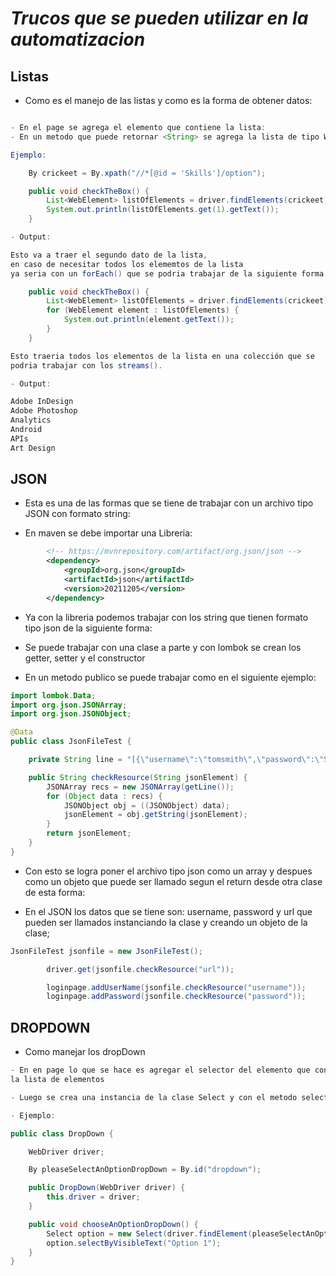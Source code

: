 # _Trucos que se pueden utilizar en la automatizacion_

## Listas

- Como es el manejo de las listas y como es la forma de obtener datos:

```java

- En el page se agrega el elemento que contiene la lista:
- En un metodo que puede retornar <String> se agrega la lista de tipo WebElment.

Ejemplo:

    By crickeet = By.xpath("//*[@id = 'Skills']/option");

    public void checkTheBox() {
        List<WebElement> listOfElements = driver.findElements(crickeet);
        System.out.println(listOfElements.get(1).getText());
    }

- Output:

Esto va a traer el segundo dato de la lista,
en caso de necesitar todos los elememtos de la lista
ya seria con un forEach() que se podria trabajar de la siguiente forma:

    public void checkTheBox() {
        List<WebElement> listOfElements = driver.findElements(crickeet);
        for (WebElement element : listOfElements) {
            System.out.println(element.getText());
        }
    }

Esto traeria todos los elementos de la lista en una colección que se
podria trabajar con los streams().

- Output:

Adobe InDesign
Adobe Photoshop
Analytics
Android
APIs
Art Design
```

## JSON

- Esta es una de las formas que se tiene de trabajar con un archivo tipo JSON
  con formato string:

- En maven se debe importar una Libreria:

```xml
        <!-- https://mvnrepository.com/artifact/org.json/json -->
        <dependency>
            <groupId>org.json</groupId>
            <artifactId>json</artifactId>
            <version>20211205</version>
        </dependency>
```

- Ya con la libreria podemos trabajar con los string que tienen formato tipo json de la siguiente forma:

- Se puede trabajar con una clase a parte y con lombok se crean los getter, setter y el constructor

- En un metodo publico se puede trabajar como en el siguiente ejemplo:

```java
import lombok.Data;
import org.json.JSONArray;
import org.json.JSONObject;

@Data
public class JsonFileTest {

    private String line = "[{\"username\":\"tomsmith\",\"password\":\"SuperSecretPassword!\",\"url\":\"https://the-internet.herokuapp.com\"}]";

    public String checkResource(String jsonElement) {
        JSONArray recs = new JSONArray(getLine());
        for (Object data : recs) {
            JSONObject obj = ((JSONObject) data);
            jsonElement = obj.getString(jsonElement);
        }
        return jsonElement;
    }
}
```

- Con esto se logra poner el archivo tipo json como un array y despues como un objeto que puede ser llamado segun el return desde otra clase de esta forma:

- En el JSON los datos que se tiene son: username, password y url que pueden ser llamados instanciando la clase y creando un objeto de la clase;

```java
JsonFileTest jsonfile = new JsonFileTest();

        driver.get(jsonfile.checkResource("url"));

        loginpage.addUserName(jsonfile.checkResource("username"));
        loginpage.addPassword(jsonfile.checkResource("password"));

```

## DROPDOWN

- Como manejar los dropDown

```java
- En en page lo que se hace es agregar el selector del elemento que contiene
la lista de elementos

- Luego se crea una instancia de la clase Select y con el metodo selectByVisibleText se agrega el elemento que se requiera:

- Ejemplo:

public class DropDown {

    WebDriver driver;

    By pleaseSelectAnOptionDropDown = By.id("dropdown");

    public DropDown(WebDriver driver) {
        this.driver = driver;
    }

    public void chooseAnOptionDropDown() {
        Select option = new Select(driver.findElement(pleaseSelectAnOptionDropDown));
        option.selectByVisibleText("Option 1");
    }
}

```

